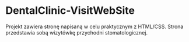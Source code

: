 # DentalClinic-VisitWebSite
Projekt zawiera stronę napisaną w celu praktycznym z HTML/CSS. Strona przedstawia sobą wizytówkę przychodni stomatologicznej.
